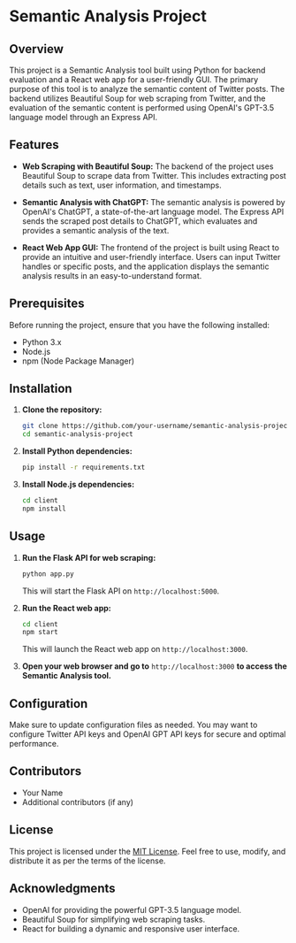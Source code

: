 # Semantic Analysis Project

## Overview

This project is a Semantic Analysis tool built using Python for backend evaluation and a React web app for a user-friendly GUI. The primary purpose of this tool is to analyze the semantic content of Twitter posts. The backend utilizes Beautiful Soup for web scraping from Twitter, and the evaluation of the semantic content is performed using OpenAI's GPT-3.5 language model through an Express API.

## Features

- **Web Scraping with Beautiful Soup:** The backend of the project uses Beautiful Soup to scrape data from Twitter. This includes extracting post details such as text, user information, and timestamps.

- **Semantic Analysis with ChatGPT:** The semantic analysis is powered by OpenAI's ChatGPT, a state-of-the-art language model. The Express API sends the scraped post details to ChatGPT, which evaluates and provides a semantic analysis of the text.

- **React Web App GUI:** The frontend of the project is built using React to provide an intuitive and user-friendly interface. Users can input Twitter handles or specific posts, and the application displays the semantic analysis results in an easy-to-understand format.

## Prerequisites

Before running the project, ensure that you have the following installed:

- Python 3.x
- Node.js
- npm (Node Package Manager)

## Installation

1. **Clone the repository:**

    ```bash
    git clone https://github.com/your-username/semantic-analysis-project.git
    cd semantic-analysis-project
    ```

2. **Install Python dependencies:**

    ```bash
    pip install -r requirements.txt
    ```

3. **Install Node.js dependencies:**

    ```bash
    cd client
    npm install
    ```

## Usage

1. **Run the Flask API for web scraping:**

    ```bash
    python app.py
    ```

    This will start the Flask API on `http://localhost:5000`.

2. **Run the React web app:**

    ```bash
    cd client
    npm start
    ```

    This will launch the React web app on `http://localhost:3000`.

3. **Open your web browser and go to** `http://localhost:3000` **to access the Semantic Analysis tool.**

## Configuration

Make sure to update configuration files as needed. You may want to configure Twitter API keys and OpenAI GPT API keys for secure and optimal performance.

## Contributors

- Your Name
- Additional contributors (if any)

## License

This project is licensed under the [MIT License](LICENSE). Feel free to use, modify, and distribute it as per the terms of the license.

## Acknowledgments

- OpenAI for providing the powerful GPT-3.5 language model.
- Beautiful Soup for simplifying web scraping tasks.
- React for building a dynamic and responsive user interface.
